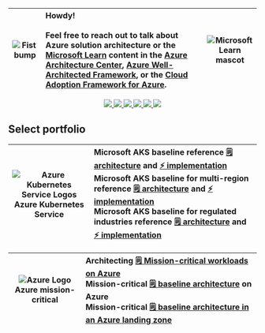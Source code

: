 | ![Fist bump](https://img.icons8.com/external-outline-stroke-bomsymbols-/250/228BE6/external-communication-hand-conversation-outline-stroke-bomsymbols-.png) | Howdy!<br/><br/>Feel free to reach out to talk about Azure solution architecture or the [Microsoft Learn](https://learn.microsoft.com) content in the [Azure Architecture Center](https://azure.com/architecture), [Azure Well-Architected Framework](https://aka.ms/waf), or the [Cloud Adoption Framework for Azure](https://aka.ms/caf). | ![Microsoft Learn mascot](https://docs.microsoft.com/en-us/media/learn/home/mascot-doc.png)
|:---:|:----|:-----:|

<p align="center">
  <a href="https://github.com/ckittel/">
    <img src="https://img.icons8.com/material-outlined/48/228BE6/source-code.png" />
  </a>
  <a href="https://www.linkedin.com/in/chadkittel/">
    <img src="https://img.icons8.com/material-outlined/48/228BE6/linkedin.png" />
  </a>
  <a href="https://bsky.app/profile/chad.kittel.social">
    <img src="https://img.icons8.com/material-outlined/48/228BE6/bluesky.png" />
  </a>
  <a href="mailto:chad.kittel@gmail.com">
    <img src="https://img.icons8.com/material-outlined/48/228BE6/mail-account.png" />
  </a>
  <a href="https://facebook.com/ckittel">
    <img src="https://img.icons8.com/material-outlined/48/228BE6/facebook.png" />
  </a>
  <a href="https://stackoverflow.com/users/140328/ckittel">
    <img src="https://img.icons8.com/metro/48/228BE6/stackoverflow.png" />
  </a>
</p>

## Select portfolio

| ![Azure Kubernetes Service Logos](https://ms-azuretools.gallerycdn.vsassets.io/extensions/ms-azuretools/vs-tools-for-kubernetes/1.0.1907.1102/1563301332834/Microsoft.VisualStudio.Services.Icons.Default)<br/>Azure Kubernetes Service | Microsoft AKS baseline reference [🗒️ architecture](https://aka.ms/aks-baseline) and [⚡ implementation](https://github.com/mspnp/aks-baseline)<br/>Microsoft AKS baseline for multi-region reference [🗒️ architecture](https://aka.ms/aks-baseline) and [⚡ implementation](https://github.com/mspnp/aks-baseline-multi-region)<br/>Microsoft AKS baseline for regulated industries reference [🗒️ architecture](https://aka.ms/aks-baseline) and [⚡ implementation](https://github.com/mspnp/aks-baseline-regulated) |
|:--:|:---|

| ![Azure Logo](https://img.icons8.com/fluency/100/null/azure-1.png)<br/>Azure mission-critical | Architecting [🗒️ Mission-critical workloads on Azure](https://learn.microsoft.com/azure/architecture/framework/mission-critical/mission-critical-overview)<br/>Mission-critical [🗒️ baseline architecture](https://learn.microsoft.com/azure/architecture/reference-architectures/containers/aks-mission-critical/mission-critical-intro) on Azure<br/>Mission-critical [🗒️ baseline architecture in an Azure landing zone](https://learn.microsoft.com/en-us/azure/architecture/reference-architectures/containers/aks-mission-critical/mission-critical-landing-zone) |
|:--:|:---|
